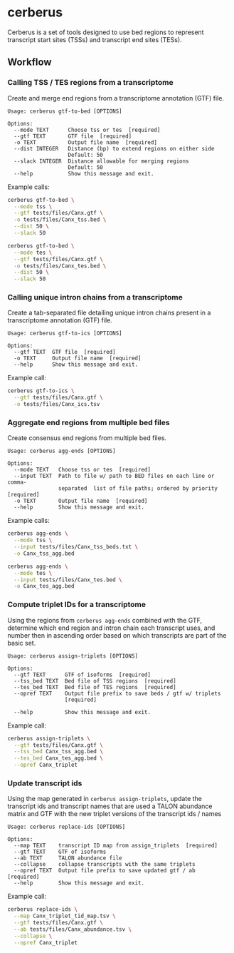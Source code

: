 # cerberus

Cerberus is a set of tools designed to use bed regions to represent transcript
start sites (TSSs) and transcript end sites (TESs).

## Workflow

### Calling TSS / TES regions from a transcriptome
Create and merge end regions from a transcriptome annotation (GTF) file.

```
Usage: cerberus gtf-to-bed [OPTIONS]

Options:
  --mode TEXT      Choose tss or tes  [required]
  --gtf TEXT       GTF file  [required]
  -o TEXT          Output file name  [required]
  --dist INTEGER   Distance (bp) to extend regions on either side
                   Default: 50
  --slack INTEGER  Distance allowable for merging regions
                   Default: 50
  --help           Show this message and exit.
```

Example calls:
```bash
cerberus gtf-to-bed \
  --mode tss \
  --gtf tests/files/Canx.gtf \
  -o tests/files/Canx_tss.bed \
  --dist 50 \
  --slack 50

cerberus gtf-to-bed \
  --mode tes \
  --gtf tests/files/Canx.gtf \
  -o tests/files/Canx_tes.bed \
  --dist 50 \
  --slack 50
```

### Calling unique intron chains from a transcriptome
Create a tab-separated file detailing unique intron chains present in a
transcriptome annotation (GTF) file.

```
Usage: cerberus gtf-to-ics [OPTIONS]

Options:
  --gtf TEXT  GTF file  [required]
  -o TEXT     Output file name  [required]
  --help      Show this message and exit.
```

Example call:
```bash
cerberus gtf-to-ics \
  --gtf tests/files/Canx.gtf \
  -o tests/files/Canx_ics.tsv
```

### Aggregate end regions from multiple bed files
Create consensus end regions from multiple bed files.

```
Usage: cerberus agg-ends [OPTIONS]

Options:
  --mode TEXT   Choose tss or tes  [required]
  --input TEXT  Path to file w/ path to BED files on each line or comma-
                separated  list of file paths; ordered by priority  [required]
  -o TEXT       Output file name  [required]
  --help        Show this message and exit.
```

Example calls:
```bash
cerberus agg-ends \
  --mode tss \
  --input tests/files/Canx_tss_beds.txt \
  -o Canx_tss_agg.bed

cerberus agg-ends \
  --mode tes \
  --input tests/files/Canx_tes.bed \
  -o Canx_tes_agg.bed
```

### Compute triplet IDs for a transcriptome
Using the regions from `cerberus agg-ends` combined with the GTF, determine which
end region and intron chain each transcript uses, and number then in ascending
order based on which transcripts are part of the basic set.

```
Usage: cerberus assign-triplets [OPTIONS]

Options:
  --gtf TEXT      GTF of isoforms  [required]
  --tss_bed TEXT  Bed file of TSS regions  [required]
  --tes_bed TEXT  Bed file of TES regions  [required]
  --opref TEXT    Output file prefix to save beds / gtf w/ triplets
                  [required]

  --help          Show this message and exit.
```

Example call:
```bash
cerberus assign-triplets \
  --gtf tests/files/Canx.gtf \
  --tss_bed Canx_tss_agg.bed \
  --tes_bed Canx_tes_agg.bed \
  --opref Canx_triplet
```

### Update transcript ids
Using the map generated in `cerberus assign-triplets`, update the transcript ids
and transcript names that are used a TALON abundance matrix and GTF with the new
triplet versions of the transcript ids / names

```
Usage: cerberus replace-ids [OPTIONS]

Options:
  --map TEXT    transcript ID map from assign_triplets  [required]
  --gtf TEXT    GTF of isoforms
  --ab TEXT     TALON abundance file
  --collapse    collapse transcripts with the same triplets
  --opref TEXT  Output file prefix to save updated gtf / ab  [required]
  --help        Show this message and exit.
```

Example call:
```bash
cerberus replace-ids \
  --map Canx_triplet_tid_map.tsv \
  --gtf tests/files/Canx.gtf \
  --ab tests/files/Canx_abundance.tsv \
  --collapse \
  --opref Canx_triplet
```
